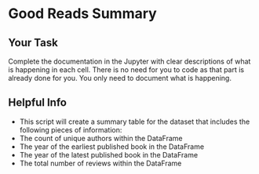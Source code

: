 # Good Reads Summary

## Your Task

Complete the documentation in the Jupyter with clear descriptions of what is happening in each cell. There is no need for you to code as that part is already done for you. You only need to document what is happening.

## Helpful Info

* This script will create a summary table for the dataset that includes the following pieces of information:
* The count of unique authors within the DataFrame
* The year of the earliest published book in the DataFrame
* The year of the latest published book in the DataFrame
* The total number of reviews within the DataFrame
